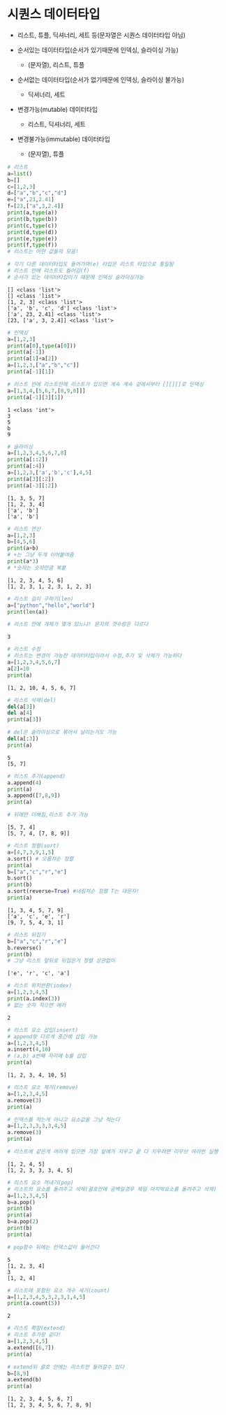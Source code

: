 # 시퀀스 데이터타입
- 리스트, 튜플, 딕셔너리, 세트 등(문자열은 시퀀스 데이터타입 아님)


- 순서있는 데이터타입(순서가 있기때문에 인덱싱, 슬라이싱 가능)
    - (문자열), 리스트, 튜플
    

- 순서없는 데이터타입(순서가 없기때문에 인덱싱, 슬라이싱 불가능)
    - 딕셔너리, 세트
    

- 변경가능(mutable) 데이터타입
    - 리스트, 딕셔너리, 세트
    

- 변경불가능(immutable) 데이터타입
    - (문자열), 튜플


```python
# 리스트
a=list()
b=[]
c=[1,2,3]
d=["a","b","c","d"]
e=["a",23,2.41]
f=[23,["a",3,2.4]]
print(a,type(a))
print(b,type(b))
print(c,type(c))
print(d,type(d))
print(e,type(e))
print(f,type(f))
# 리스트는 어떤 값들의 모음!

# 각기 다른 데이터타입도 들어가며(e) 타입은 리스트 타입으로 통일됨
# 리스트 안에 리스트도 들어감(f)
# 순서가 있는 데이터타입이기 때문에 인덱싱 슬라이싱가능
```

    [] <class 'list'>
    [] <class 'list'>
    [1, 2, 3] <class 'list'>
    ['a', 'b', 'c', 'd'] <class 'list'>
    ['a', 23, 2.41] <class 'list'>
    [23, ['a', 3, 2.4]] <class 'list'>
    


```python
# 인덱싱
a=[1,2,3]
print(a[0],type(a[0]))
print(a[-1])
print(a[1]+a[2])
a=[1,2,3,["a","b","c"]]
print(a[-1][1])

# 리스트 안에 리스트안에 리스트가 있으면 계속 계속 겉에서부터 [][][]로 인덱싱
a=[1,3,4,[5,6,7,[8,9,0]]]
print(a[-1][3][1])
```

    1 <class 'int'>
    3
    5
    b
    9
    


```python
# 슬라이싱
a=[1,2,3,4,5,6,7,8]
print(a[::2])
print(a[:4])
a=[1,2,3,['a','b','c'],4,5]
print(a[3][:2])
print(a[-3][:2])
```

    [1, 3, 5, 7]
    [1, 2, 3, 4]
    ['a', 'b']
    ['a', 'b']
    


```python
# 리스트 연산
a=[1,2,3]
b=[4,5,6]
print(a+b)
# +는 그냥 두개 이어붙여줌
print(a*3)
# *숫자는 숫자만큼 복붙
```

    [1, 2, 3, 4, 5, 6]
    [1, 2, 3, 1, 2, 3, 1, 2, 3]
    


```python
# 리스트 길이 구하기(len)
a=["python","hello","world"]
print(len(a))

# 리스트 안에 개체가 몇개 있느냐! 문자의 갯수랑은 다르다
```

    3
    


```python
# 리스트 수정
# 리스트는 변경이 가능한 데이터타입이라서 수정,추가 및 삭제가 가능하다
a=[1,2,3,4,5,6,7]
a[2]=10
print(a)
```

    [1, 2, 10, 4, 5, 6, 7]
    


```python
# 리스트 삭제(del)
del(a[3])
del a[4]
print(a[3])

# del은 슬라이싱으로 묶어서 날리는거도 가능
del(a[:3])
print(a)
```

    5
    [5, 7]
    


```python
# 리스트 추가(append)
a.append(4)
print(a)
a.append([7,8,9])
print(a)

# 뒤에만 더해짐,리스트 추가 가능
```

    [5, 7, 4]
    [5, 7, 4, [7, 8, 9]]
    


```python
# 리스트 정렬(sort)
a=[4,7,3,9,1,5]
a.sort() # 오름차순 정렬
print(a)
b=["a","c","r","e"]
b.sort()
print(b)
a.sort(reverse=True) #내림차순 정렬 T는 대문자!
print(a)
```

    [1, 3, 4, 5, 7, 9]
    ['a', 'c', 'e', 'r']
    [9, 7, 5, 4, 3, 1]
    


```python
# 리스트 뒤집기
b=["a","c","r","e"]
b.reverse()
print(b)
# 그냥 리스트 앞뒤로 뒤집은거 정렬 상관없이
```

    ['e', 'r', 'c', 'a']
    


```python
# 리스트 위치반환(index)
a=[1,2,3,4,5]
print(a.index(3))
# 없는 숫자 적으면 에러
```

    2
    


```python
# 리스트 요소 삽입(insert)
# append랑 다르게 중간에 삽입 가능
a=[1,2,3,4,5]
a.insert(4,10)
# (a,b) a번째 자리에 b를 삽입
print(a)
```

    [1, 2, 3, 4, 10, 5]
    


```python
# 리스트 요소 제거(remove)
a=[1,2,3,4,5]
a.remove(3)
print(a)

# 인덱스를 적는게 아니고 요소값을 그냥 적는다
a=[1,2,3,3,3,3,4,5]
a.remove(3)
print(a)

# 리스트에 같은게 여러개 있으면 가장 앞에거 지우고 끝 다 지우려면 리무브 여러번 실행
```

    [1, 2, 4, 5]
    [1, 2, 3, 3, 3, 4, 5]
    


```python
# 리스트 요소 꺼내기(pop)
# 리스트의 요소를 돌려주고 삭제(괄호안에 공백일경우 제일 마지막요소를 돌려주고 삭제)
a=[1,2,3,4,5]
b=a.pop()
print(b)
print(a)
b=a.pop(2)
print(b)
print(a)

# pop함수 뒤에는 인덱스값이 들어간다
```

    5
    [1, 2, 3, 4]
    3
    [1, 2, 4]
    


```python
# 리스트에 포함된 요소 개수 세기(count)
a=[1,2,3,4,5,3,2,3,1,4,5]
print(a.count(5))
```

    2
    


```python
# 리스트 확장(extend)
# 리스트 추가랑 같다!
a=[1,2,3,4,5]
a.extend([6,7])
print(a)

# extend뒤 괄호 안에는 리스트만 들어갈수 있다
b=[8,9]
a.extend(b)
print(a)
```

    [1, 2, 3, 4, 5, 6, 7]
    [1, 2, 3, 4, 5, 6, 7, 8, 9]
    
